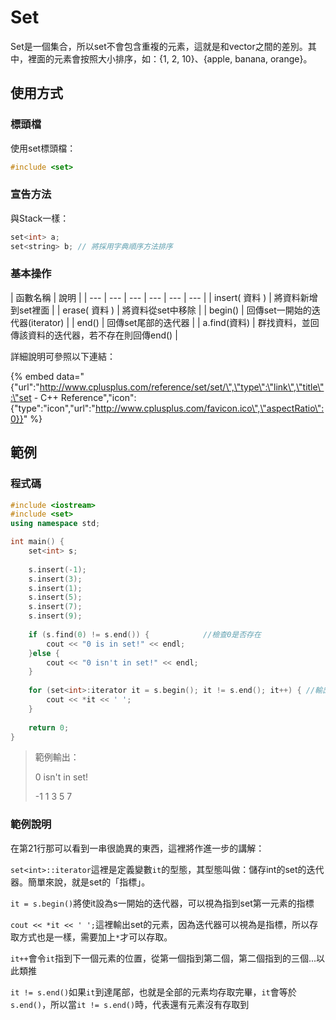 # Set

Set是一個集合，所以set不會包含重複的元素，這就是和vector之間的差別。其中，裡面的元素會按照大小排序，如：{1, 2, 10}、{apple, banana, orange}。

## 使用方式

### 標頭檔

使用set標頭檔：

```cpp
#include <set>
```

### 宣告方法

與Stack一樣：

```cpp
set<int> a;
set<string> b; // 將採用字典順序方法排序
```

### 基本操作

| 函數名稱 | 說明 |
| --- | --- | --- | --- | --- | --- |
| insert\( 資料 \) | 將資料新增到set裡面 |
| erase\( 資料 \) | 將資料從set中移除 |
| begin\(\) | 回傳set一開始的迭代器\(iterator\) |
| end\(\) | 回傳set尾部的迭代器 |
| a.find\(資料\) | 群找資料，並回傳該資料的迭代器，若不存在則回傳end\(\) |

詳細說明可參照以下連結：

{% embed data="{\"url\":\"http://www.cplusplus.com/reference/set/set/\",\"type\":\"link\",\"title\":\"set - C++ Reference\",\"icon\":{\"type\":\"icon\",\"url\":\"http://www.cplusplus.com/favicon.ico\",\"aspectRatio\":0}}" %}

## 範例

### 程式碼

```cpp
#include <iostream>
#include <set>
using namespace std;

int main() {
    set<int> s;
    
    s.insert(-1);
    s.insert(3);
    s.insert(1);
    s.insert(5);
    s.insert(7);
    s.insert(9);
    
    if (s.find(0) != s.end()) {            //檢查0是否存在
        cout << "0 is in set!" << endl;
    }else {
        cout << "0 isn't in set!" << endl;
    }
    
    for (set<int>:iterator it = s.begin(); it != s.end(); it++) { //輸出set裡的資料
        cout << *it << ' ';
    }
    
    return 0;
}
```

> 範例輸出：
>
> 0 isn't in set!
>
> -1 1 3 5 7

### 範例說明

在第21行那可以看到一串很詭異的東西，這裡將作進一步的講解：

`set<int>::iterator`這裡是定義變數`it`的型態，其型態叫做：儲存int的set的迭代器。簡單來說，就是set的「指標」。

`it = s.begin()`將使it設為s一開始的迭代器，可以視為指到set第一元素的指標

`cout << *it << ' ';`這裡輸出set的元素，因為迭代器可以視為是指標，所以存取方式也是一樣，需要加上`*`才可以存取。

`it++`會令`it`指到下一個元素的位置，從第一個指到第二個，第二個指到的三個...以此類推

`it != s.end()`如果`it`到達尾部，也就是全部的元素均存取完畢，`it`會等於`s.end()`，所以當`it != s.end()`時，代表還有元素沒有存取到

